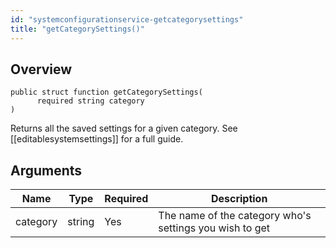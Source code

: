 ```yaml
---
id: "systemconfigurationservice-getcategorysettings"
title: "getCategorySettings()"
---
```



## Overview




```luceescript
public struct function getCategorySettings(
      required string category
)
```

Returns all the saved settings for a given category.
See [[editablesystemsettings]] for a full guide.

## Arguments


<div class="table-responsive"><table class="table"><thead><tr><th>Name</th><th>Type</th><th>Required</th><th>Description</th></tr></thead><tbody><tr><td>category</td><td>string</td><td>Yes</td><td>The name of the category who's settings you wish to get</td></tr></tbody></table></div>